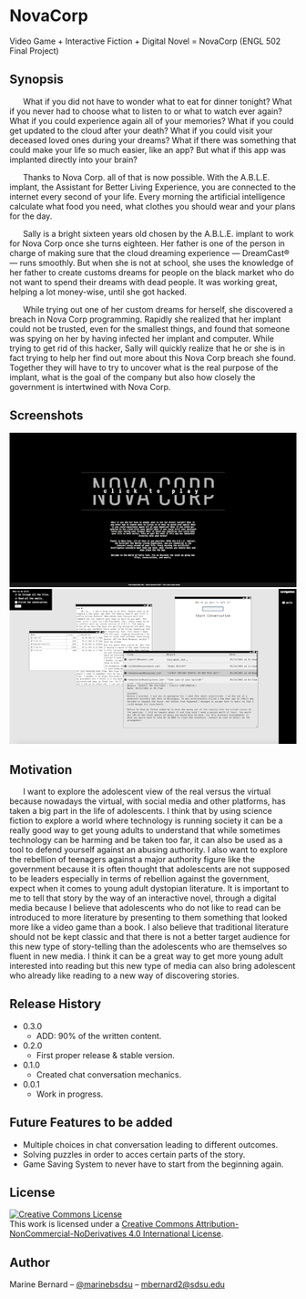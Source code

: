 # NovaCorp
Video Game + Interactive Fiction + Digital Novel = NovaCorp (ENGL 502 Final Project)

## Synopsis
&nbsp;&nbsp;&nbsp;&nbsp;&nbsp;&nbsp;What if you did not have to wonder what to eat for dinner tonight? What if you never had to choose what to listen to or what to watch ever again? What if you could experience again all of your memories? What if you could get updated to the cloud after your death? What if you could visit your deceased loved ones during your dreams? What if there was something that could make your life so much easier, like an app? But what if this app was implanted directly into your brain?

&nbsp;&nbsp;&nbsp;&nbsp;&nbsp;&nbsp;Thanks to Nova Corp. all of that is now possible. With the A.B.L.E. implant, the Assistant for Better Living Experience, you are connected to the internet every second of your life. Every morning the artificial intelligence calculate what food you need, what clothes you should wear and your plans for the day.

&nbsp;&nbsp;&nbsp;&nbsp;&nbsp;&nbsp;Sally is a bright sixteen years old chosen by the A.B.L.E. implant to work for Nova Corp once she turns eighteen. Her father is one of the person in charge of making sure that the cloud dreaming experience — DreamCast®— runs smoothly. But when she is not at school, she uses the knowledge of her father to create customs dreams for people on the black market who do not want to spend their dreams with dead people. It was working great, helping a lot money-wise, until she got hacked.

&nbsp;&nbsp;&nbsp;&nbsp;&nbsp;&nbsp;While trying out one of her custom dreams for herself, she discovered a breach in Nova Corp programming. Rapidly she realized that her implant could not be trusted, even for the smallest things, and found that someone was spying on her by having infected her implant and computer. While trying to get rid of this hacker, Sally will quickly realize that he or she is in fact trying to help her find out more about this Nova Corp breach she found. Together they will have to try to uncover what is the real purpose of the implant, what is the goal of the company but also how closely the government is intertwined with Nova Corp.

## Screenshots
![](/screenshots/titlepage.png) ![](/screenshots/game.png)

## Motivation
&nbsp;&nbsp;&nbsp;&nbsp;&nbsp;&nbsp;I want to explore the adolescent view of the real versus the virtual because nowadays the virtual, with social media and other platforms, has taken a big part in the life of adolescents. I think that by using science fiction to explore a world where technology is running society it can be a really good way to get young adults to understand that while sometimes technology can be harming and be taken too far, it can also be used as a tool to defend yourself against an abusing authority. I also want to explore the rebellion of teenagers against a major authority figure like the government because it is often thought that adolescents are not supposed to be leaders especially in terms of rebellion against the government, expect when it comes to young adult dystopian literature. It is important to me to tell that story by the way of an interactive novel, through a digital media because I believe that adolescents who do not like to read can be introduced to more literature by presenting to them something that looked more like a video game than a book. I also believe that traditional literature should not be kept classic and that there is not a better target audience for this new type of story-telling than the adolescents who are themselves so fluent in new media. I think it can be a great way to get more young adult interested into reading but this new type of media can also bring adolescent who already like reading to a new way of discovering stories.

## Release History
* 0.3.0
    * ADD: 90% of the written content.
* 0.2.0
    * First proper release & stable version.
* 0.1.0
    * Created chat conversation mechanics.
* 0.0.1
    * Work in progress.
    
## Future Features to be added

* Multiple choices in chat conversation leading to different outcomes.
* Solving puzzles in order to acces certain parts of the story.
* Game Saving System to never have to start from the beginning again.

## License

<a rel="license" href="http://creativecommons.org/licenses/by-nc-nd/4.0/"><img alt="Creative Commons License" style="border-width:0" src="https://i.creativecommons.org/l/by-nc-nd/4.0/88x31.png" /></a><br />This work is licensed under a <a rel="license" href="http://creativecommons.org/licenses/by-nc-nd/4.0/">Creative Commons Attribution-NonCommercial-NoDerivatives 4.0 International License</a>.

## Author

Marine Bernard – [@marinebsdsu](https://twitter.com/marinebsdsu) – mbernard2@sdsu.edu
